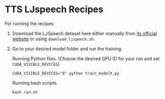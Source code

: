 # TTS LJspeech Recipes

For running the recipes

1. Download the LJSpeech dataset here either manually from [its official website](https://keithito.com/LJ-Speech-Dataset/) or using ```download_ljspeech.sh```.
2. Go to your desired model folder and run the training.

    Running Python files. (Choose the desired GPU ID for your run and set ```CUDA_VISIBLE_DEVICES```)
    ```terminal
    CUDA_VISIBLE_DEVICES="0" python train_modelX.py
    ```

    Running bash scripts.
    ```terminal
    bash run.sh
    ```


